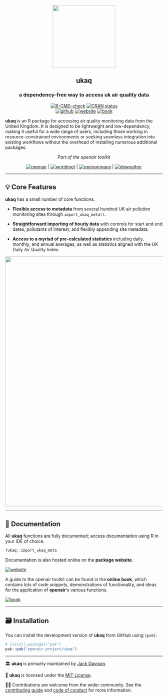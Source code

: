 
<div align="center">

<img src="" height="200"/>

## **ukaq**
### a dependency-free way to access uk air quality data

<!-- badges: start -->
[![R-CMD-check](https://github.com/openair-project/ukaq/workflows/R-CMD-check/badge.svg)](https://github.com/openair-project/ukaq/actions)
[![CRAN
status](https://www.r-pkg.org/badges/version/ukaq)](https://CRAN.R-project.org/package=ukaq)
<br>
[![github](https://img.shields.io/badge/CODE-github-black?logo=github)](https://github.com/openair-project/ukaq)
[![website](https://img.shields.io/badge/DOCS-website-black)](https://openair-project.github.io/ukaq/)
[![book](https://img.shields.io/badge/DOCS-book-black)](https://openair-project.github.io/book/)
<!-- badges: end -->

</div>

**ukaq** is an R package for accessing air quality monitoring data from the United Kingdom. It is designed to be lightweight and low-dependency, making it useful for a wide range of users, including those working in resource-constrained environments or seeking seamless integration into existing workflows without the overhead of installing numerous additional packages.

<div align="center">

*Part of the openair toolkit*

[![openair](https://img.shields.io/badge/openair_core-06D6A0?style=flat-square)](https://openair-project.github.io/openair/) | 
[![worldmet](https://img.shields.io/badge/worldmet-26547C?style=flat-square)](https://openair-project.github.io/worldmet/) | 
[![openairmaps](https://img.shields.io/badge/openairmaps-FFD166?style=flat-square)](https://openair-project.github.io/openairmaps/) | 
[![deweather](https://img.shields.io/badge/deweather-EF476F?style=flat-square)](https://openair-project.github.io/deweather/)

</div>

<hr>

## 💡 Core Features

**ukaq** has a small number of core functions.

- **Flexible access to metadata** from several hundred UK air pollution monitoring sites through `import_ukaq_meta()`.

- **Straightforward importing of hourly data** with controls for start and end dates, pollutants of interest, and flexibly appending site metadata.

- **Access to a myriad of pre-calculated statistics** including daily, monthly, and annual averages, as well as statistics aligned with the UK Daily Air Quality Index.

<div align="center">
<img src="" width="800">
</div>

<hr>

## 📖 Documentation

All **ukaq** functions are fully documented; access documentation using R in your IDE of choice.

```r
?ukaq::import_ukaq_meta
```

Documentation is also hosted online on the **package website**.

[![website](https://img.shields.io/badge/website-documentation-blue)](https://openair-project.github.io/ukaq/)

A guide to the openair toolkit can be found in the **online book**, which contains lots of code snippets, demonstrations of functionality, and ideas for the application of **openair**'s various functions.

[![book](https://img.shields.io/badge/book-code_demos_and_ideas-blue)](https://openair-project.github.io/book/)

<hr>

## 🗃️ Installation

You can install the development version of **ukaq** from GitHub using `{pak}`:

``` r
# install.packages("pak")
pak::pak("openair-project/ukaq")
```

<hr>

🏛️ **ukaq** is primarily maintained by [Jack Davison](https://github.com/jack-davison).

📃 **ukaq** is licensed under the [MIT License](https://openair-project.github.io/ukaq/LICENSE.html).

🧑‍💻 Contributions are welcome from the wider community. See the [contributing guide](https://openair-project.github.io/ukaq/CONTRIBUTING.html) and [code of conduct](https://openair-project.github.io/ukaq/CODE_OF_CONDUCT.html) for more information.
